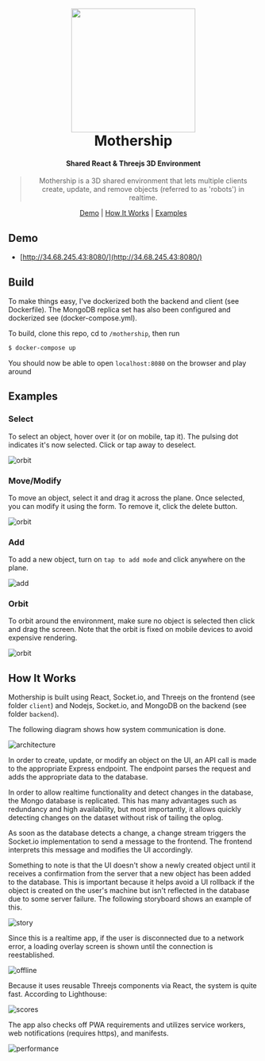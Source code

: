 

<h1 align="center">
  <a href="http://34.68.245.43:8080/"><img src="/assets/logo.png" width="250"/></a>
  <br>
  Mothership
</h1>

<h4 align="center">Shared React & Threejs 3D Environment </h4>


<blockquote align="center">
 Mothership is a 3D shared environment that lets multiple clients create, update, and remove objects (referred to as 'robots') in realtime.

</blockquote>

<p align="center">
  <a href="#demo">Demo</a>&nbsp;|&nbsp;<a href="#how-it-works">How It Works</a>&nbsp;|&nbsp;<a href="#examples">Examples</a>
</p>


## Demo
- [http://34.68.245.43:8080/](http://34.68.245.43:8080/)


## Build

To make things easy, I've dockerized both the backend and client (see Dockerfile). The MongoDB replica set has also been configured and dockerized see (docker-compose.yml).

To build, clone this repo, cd to `/mothership`, then run
```bash
$ docker-compose up
```

You should now be able to open `localhost:8080` on the browser and play around


## Examples


### Select

To select an object, hover over it (or on mobile, tap it). The pulsing dot indicates it's now selected. Click or tap away to deselect.

![orbit](./assets/select.gif)



### Move/Modify

To move an object, select it and drag it across the plane. Once selected, you can modify it using the form. To remove it, click the delete button.

![orbit](./assets/move.gif)

### Add

To add a new object, turn on `tap to add mode` and click anywhere on the plane.

![add](./assets/add.gif)


### Orbit

To orbit around the environment, make sure no object is selected then click and drag the screen. Note that the orbit is fixed on mobile devices to avoid expensive rendering.

![orbit](./assets/orbit.gif)


## How It Works

Mothership is built using React, Socket.io, and Threejs on the frontend (see folder `client`) and Nodejs, Socket.io, and MongoDB on the backend (see folder `backend`). 

The following diagram shows how system communication is done.

![architecture](./assets/architecture.png)

In order to create, update, or modify an object on the UI, an API call is made to the appropriate Express endpoint.
The endpoint parses the request and adds the appropriate data to the database.

In order to allow realtime functionality and detect changes in the database,
the Mongo database is replicated. This has many advantages such as redundancy and high availability, but most importantly, it allows quickly detecting changes on the dataset without risk of tailing the oplog. 

As soon as the database detects a change, a change stream triggers the Socket.io implementation to send a message to the frontend. The frontend interprets this message and modifies the UI accordingly. 

Something to note is that the UI doesn't show a newly created object until it receives a confirmation from the server that a new object has been added to the database. This is important because it helps avoid a UI rollback if the object is created on the user's machine but isn't reflected in the database due to some server failure. The following storyboard shows an example of this.

![story](./assets/story.png)

Since this is a realtime app, if the user is disconnected due to a network error, a loading overlay screen is shown until the connection is reestablished.

![offline](./assets/offline.gif)


Because it uses reusable Threejs components via React, the system is quite fast. According to Lighthouse:

![scores](./assets/scores.png)


The app also checks off PWA requirements and utilizes service workers, web notifications (requires https), and manifests.

![performance](./assets/performance.png)

